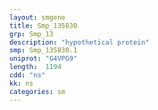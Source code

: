 ```yaml
---
layout: smgene
title: Smp_135830
grp: Smp_13
description: "hypothetical protein"
smp: Smp_135830.1
uniprot: "G4VPG9"
length:  1194
cdd: "ns"
kk: ns
categories: sm
---
```

